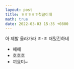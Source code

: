 ```yaml
---
layout: post
title: ㅎㅎㅎㅎㅎ첫글이대
math: true
date: 2022-03-03 15:35 +0800
---
```


아 제발 올라가라 ㅎ-ㅎ 재밌긴하네
+ 헤헤
+ 호호호
+ 끼요미~